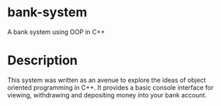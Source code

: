 # bank-system

A bank system using OOP in C++


# Description
This system was written as an avenue to explore the ideas of object oriented programming in C++. It provides a basic console interface for viewing, withdrawing and depositing money into your bank account.
